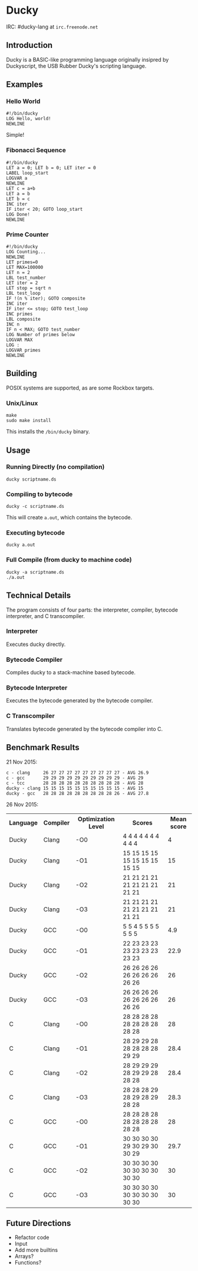 Ducky
=====

IRC: #ducky-lang at `irc.freenode.net`

## Introduction

Ducky is a BASIC-like programming language originally insipred by Duckyscript, the USB Rubber Ducky's scripting language.

## Examples

### Hello World

    #!/bin/ducky
    LOG Hello, world!
    NEWLINE

Simple!

### Fibonacci Sequence

    #!/bin/ducky
    LET a = 0; LET b = 0; LET iter = 0
    LABEL loop_start
    LOGVAR a
    NEWLINE
    LET c = a+b
    LET a = b
    LET b = c
    INC iter
    IF iter < 20; GOTO loop_start
    LOG Done!
    NEWLINE

### Prime Counter

    #!/bin/ducky
    LOG Counting...
    NEWLINE
    LET primes=0
    LET MAX=100000
    LET n = 2
    LBL test_number
    LET iter = 2
    LET stop = sqrt n
    LBL test_loop
    IF !(n % iter); GOTO composite
    INC iter
    IF iter <= stop; GOTO test_loop
    INC primes
    LBL composite
    INC n
    IF n < MAX; GOTO test_number
    LOG Number of primes below
    LOGVAR MAX
    LOG :
    LOGVAR primes
    NEWLINE

## Building

POSIX systems are supported, as are some Rockbox targets.

### Unix/Linux

    make
    sudo make install

This installs the `/bin/ducky` binary.

## Usage

### Running Directly (no compilation)

    ducky scriptname.ds

### Compiling to bytecode

    ducky -c scriptname.ds

This will create `a.out`, which contains the bytecode.

### Executing bytecode

    ducky a.out

### Full Compile (from ducky to machine code)

    ducky -a scriptname.ds
    ./a.out

## Technical Details

The program consists of four parts: the interpreter, compiler, bytecode interpreter, and C transcompiler.

### Interpreter

Executes ducky directly.

### Bytecode Compiler

Compiles ducky to a stack-machine based bytecode.

### Bytecode Interpreter

Executes the bytecode generated by the bytecode compiler.

### C Transcompiler

Translates bytecode generated by the bytecode compiler into C.

## Benchmark Results

21 Nov 2015:

    c - clang     26 27 27 27 27 27 27 27 27 27 - AVG 26.9
    c - gcc       29 29 29 29 29 29 29 29 29 29 - AVG 29
    c - tcc       28 28 28 28 28 28 28 28 28 28 - AVG 28
    ducky - clang 15 15 15 15 15 15 15 15 15 15 - AVG 15
    ducky - gcc   28 28 28 28 28 28 28 28 28 26 - AVG 27.8

26 Nov 2015:

<table>
<tr><th>Language</th><th>Compiler</th><th>Optimization Level</th><th>Scores</th><th>Mean score</th></tr>
<tr><td>Ducky</td><td>Clang</td><td>-O0</td><td>4 4 4 4 4 4 4 4 4 4</td> <td>4</td></tr>
<tr><td>Ducky</td><td>Clang</td><td>-O1</td><td>15 15 15 15 15 15 15 15 15 15</td><td>15</td></tr>
<tr><td>Ducky</td><td>Clang</td><td>-O2</td><td>21 21 21 21 21 21 21 21 21 21</td><td>21</td></tr>
<tr><td>Ducky</td><td>Clang</td><td>-O3</td><td>21 21 21 21 21 21 21 21 21 21</td><td>21</td></tr>
<tr><td>Ducky</td><td>GCC</td><td>-O0</td><td>5 5 4 5 5 5 5 5 5 5</td> <td>4.9</td></tr>
<tr><td>Ducky</td><td>GCC</td><td>-O1</td><td>22 23 23 23 23 23 23 23 23 23</td><td>22.9</td></tr>
<tr><td>Ducky</td><td>GCC</td><td>-O2</td><td>26 26 26 26 26 26 26 26 26 26</td><td>26</td></tr>
<tr><td>Ducky</td><td>GCC</td><td>-O3</td><td>26 26 26 26 26 26 26 26 26 26</td><td>26</td></tr>
<tr><td>C</td><td>Clang</td><td>-O0</td><td>28 28 28 28 28 28 28 28 28 28</td><td>28</td></tr>
<tr><td>C</td><td>Clang</td><td>-O1</td><td>28 29 29 28 28 28 28 28 29 29</td><td>28.4</td></tr>
<tr><td>C</td><td>Clang</td><td>-O2</td><td>28 29 29 29 28 29 29 28 28 28</td><td>28.4</td></tr>
<tr><td>C</td><td>Clang</td><td>-O3</td><td>28 28 28 29 28 29 28 29 28 28</td><td>28.3</td></tr>
<tr><td>C</td><td>GCC</td><td>-O0</td><td>28 28 28 28 28 28 28 28 28 28</td><td>28</td></tr>
<tr><td>C</td><td>GCC</td><td>-O1</td><td>30 30 30 30 29 30 29 30 30 29</td><td>29.7</td></tr>
<tr><td>C</td><td>GCC</td><td>-O2</td><td>30 30 30 30 30 30 30 30 30 30</td><td>30</td></tr>
<tr><td>C</td><td>GCC</td><td>-O3</td><td>30 30 30 30 30 30 30 30 30 30</td><td>30</td></tr>
</table>


## Future Directions

   - Refactor code
   - Input
   - Add more builtins
   - Arrays?
   - Functions?
